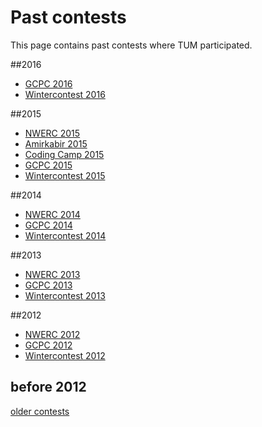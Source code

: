 # Past contests

This page contains past contests where TUM participated.

##2016
* [GCPC 2016](/contests/history/2016/gcpc)  
* [Wintercontest 2016](/contests/history/2016/winter)

##2015
* [NWERC 2015](/contests/history/2015/nwerc)
* [Amirkabir 2015](/contests/history/2015/amirkabir)  
* [Coding Camp 2015](/contests/history/2015/camp)  
* [GCPC 2015](/contests/history/2015/gcpc)  
* [Wintercontest 2015](/contests/history/2015/winter)  

##2014
* [NWERC 2014](/contests/history/2014/nwerc)  
* [GCPC 2014](/contests/history/2014/gcpc)  
* [Wintercontest 2014](/contests/history/2014/winter)

##2013
* [NWERC 2013](/contests/history/2013/nwerc)  
* [GCPC 2013](/contests/history/2013/gcpc)  
* [Wintercontest 2013](/contests/history/2013/winter)

##2012
* [NWERC 2012](/contests/history/2012/nwerc)  
* [GCPC 2012](/contests/history/2012/gcpc)  
* [Wintercontest 2012](/contests/history/2012/winter)

## before 2012

[older contests](/contests/history/old)

